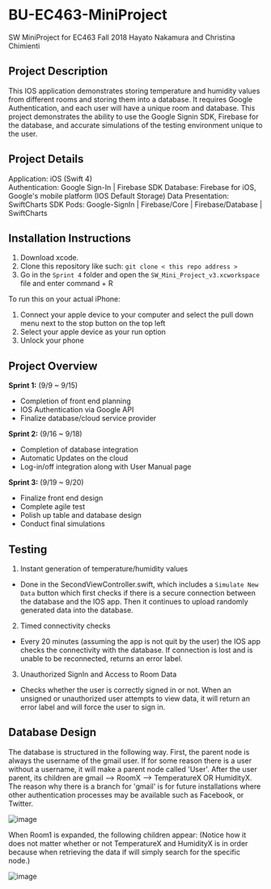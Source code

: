 # BU-EC463-MiniProject



SW MiniProject for EC463 Fall 2018
Hayato Nakamura and Christina Chimienti

## Project Description
This IOS application demonstrates storing temperature and humidity values from different rooms and storing them into a database. It requires Google Authentication, and each user will have a unique room and database. This project demonstrates the ability to use the Google Signin SDK, Firebase for the database, and accurate simulations of the testing environment unique to the user.

## Project Details

Application: iOS (Swift 4)  
Authentication: Google Sign-In | Firebase SDK
Database: Firebase for iOS, Google's mobile platform (IOS Default Storage)
Data Presentation: SwiftCharts SDK
Pods: Google-SignIn | Firebase/Core | Firebase/Database | SwiftCharts

## Installation Instructions
1. Download xcode.
2. Clone this repository like such: `git clone < this repo address > `
3. Go in the `Sprint 4` folder and open the `SW_Mini_Project_v3.xcworkspace` file and enter command + R

To run this on your actual iPhone:
1. Connect your apple device to your computer and select the pull down menu next to the stop button on the top left
2. Select your apple device as your run option
3. Unlock your phone

## Project Overview

**Sprint 1:** (9/9 ~ 9/15)

* Completion of front end planning
* IOS Authentication via Google API
* Finalize database/cloud service provider

**Sprint 2:** (9/16 ~ 9/18)

* Completion of database integration
* Automatic Updates on the cloud
* Log-in/off integration along with User Manual page

**Sprint 3:** (9/19 ~ 9/20)

* Finalize front end design
* Complete agile test
* Polish up table and database design
* Conduct final simulations

## Testing
1. Instant generation of temperature/humidity values
 - Done in the SecondViewController.swift, which includes a `Simulate New Data` button which first checks if there is a secure connection between the database and the IOS app. Then it continues to upload randomly generated data into the database.
 
2. Timed connectivity checks
- Every 20 minutes (assuming the app is not quit by the user) the IOS app checks the connectivity with the database. If connection is lost and is unable to be reconnected, returns an error label.

3. Unauthorized SignIn and Access to Room Data
 - Checks whether the user is correctly signed in or not. When an unsigned or unauthorized user attempts to view data, it will return an error label and will force the user to sign in.

## Database Design
The database is structured in the following way. First, the parent node is always the username of the gmail user. If for some reason there is a user without a username, it will make a parent node called 'User'. After the user parent, its children are gmail --> RoomX --> TemperatureX OR HumidityX. The reason why there is a branch for 'gmail' is for future installations where other authentication processes may be available such as Facebook, or Twitter. 

![image](https://user-images.githubusercontent.com/33381712/45839492-82546580-bce2-11e8-8755-6a8bcc877df8.png)


When Room1 is expanded, the following children appear: (Notice how it does not matter whether or not TemperatureX and HumidityX is in order because when retrieving the data if will simply search for the specific node.)


![image](https://user-images.githubusercontent.com/33381712/45839715-1f170300-bce3-11e8-9139-10e4ee20d4a0.png)
